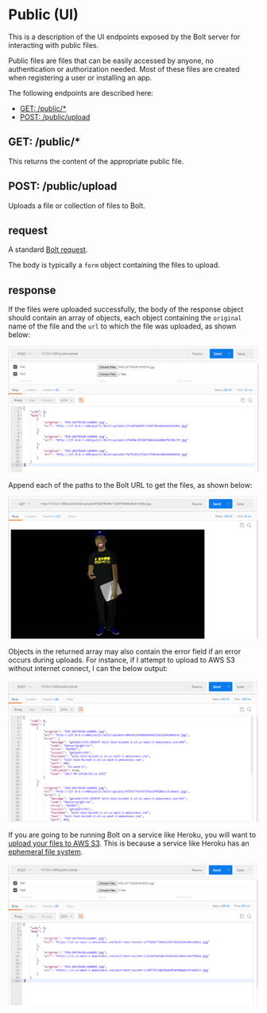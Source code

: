 # Public \(UI\)

This is a description of the UI endpoints exposed by the Bolt server for interacting with public files.

Public files are files that can be easily accessed by anyone, no authentication or authorization needed. Most of these files are created when registering a user or installing an app.

The following endpoints are described here:

* [GET: /public/\*](#get-public)
* [POST: /public/upload](#post-publicupload)

## GET: /public/\*

This returns the content of the appropriate public file.

## POST: /public/upload

Uploads a file or collection of files to Bolt.

## request

A standard [Bolt request](bolt-request.md).

The body is typically a `form` object containing the files to upload.

## response

If the files were uploaded successfully, the body of the response object should contain an array of objects, each object containing the `original` name of the file and the `url` to which the file was uploaded, as shown below:

![](/assets/local-upload.png)

Append each of the paths to the Bolt URL to get the files, as shown below:

![](/assets/local-upload-2.png)

Objects in the returned array may also contain the error field if an error occurs during uploads. For instance, if I attempt to upload to AWS S3 without internet connect, I can the below output:

![](/assets/local-upload-error.png)

If you are going to be running Bolt on a service like Heroku, you will want to [upload your files to AWS S3](/uploading-to-aws-s3.md). This is because a service like Heroku has an [ephemeral file system](/deploying-to-heroku/ephemeral-file-system.md).

![](/assets/s3-upload.png)

